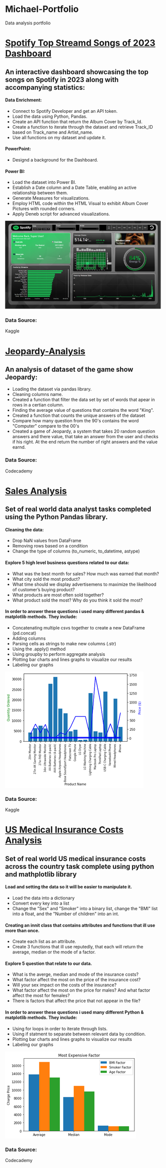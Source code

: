 # Michael-Portfolio
Data analysis portfolio

# [Spotify Top Streamd Songs of 2023 Dashboard](https://app.powerbi.com/view?r=eyJrIjoiMmVjN2NjMjctMzAyZC00ZTE1LWE2N2MtY2M2MDZmZmFjYjVmIiwidCI6ImMwZjhjZmRlLWY4YTUtNGFhZi1iODdjLWYyZjFlZWRiMmMzZCIsImMiOjF9)
## An interactive dashboard showcasing the top songs on Spotify in 2023 along with accompanying statistics:
#### Data Enrichment:
* Connect to Spotify Developer and get an API token.
* Load the data using Python, Pandas.
* Create an API function that return the Album Cover by Track_Id.
* Create a function to iterate through the dataset and retrieve Track_ID based on Track_name and Artist_name.
* Use all functions on my dataset and update it.

#### PowerPoint:
* Designd a background for the Dashboard.

#### Power BI:
* Load the dataset into Power BI.
* Establish a Date column and a Date Table, enabling an active relationship between them.
* Generate Measures for visualizations.
* Employ HTML code within the HTML Visual to exhibit Album Cover Pictures with rounded corners.
* Apply Deneb script for advanced visualizations.


![](imagess/spotify_Dashboardpic.png)

### Data Source:
Kaggle





# [Jeopardy-Analysis](https://github.com/Michaelbab7/Jeopardy-Analsis/blob/main/Jeoprdy%20project.ipynb)
## An analysis of  dataset of the game show Jeopardy:
* Loading the dataset via pandas library. 
* Cleaning columns name.
* Created a function that filter the data set by set of words that apear in rows in a certian column.
* Finding the average value of questions that contains the word "King".
* Created a function that counts the unique answers of the dataset
* Compare how many question from the 90's contains the word "Computer" compare to the 00's
* Created a game of Jeopardy, a system that takes 20 random question answers and there value, that take an answer from the user and checks if his right. At the end return the number of right answers and the value earnd.

### Data Source:
Codecademy






# [Sales Analysis](https://github.com/Michaelbab7/Projects/blob/main/Sales%20Analysis.ipynb)
## Set of real world data analyst tasks completed using the Python Pandas library.
#### Cleaning the data:
* Drop NaN values from DataFrame
* Removing rows based on a condition
* Change the type of columns (to_numeric, to_datetime, astype)

####  Explore 5 high level business questions related to our data:
* What was the best month for sales? How much was earned that month?
* What city sold the most product?
* What time should we display advertisemens to maximize the likelihood of customer’s buying product?
* What products are most often sold together?
* What product sold the most? Why do you think it sold the most?

#### In order to answer these questions i used many different pandas & matplotlib methods. They include:
* Concatenating multiple csvs together to create a new DataFrame (pd.concat)
* Adding columns
* Parsing cells as strings to make new columns (.str)
* Using the .apply() method
* Using groupby to perform aggregate analysis
* Plotting bar charts and lines graphs to visualize our results
* Labeling our graphs

![](imagess/sales%20image%201.png)



### Data Source:
Kaggle





# [US Medical Insurance Costs Analysis](https://github.com/Michaelbab7/Projects/blob/main/us-medical-insurance-costs-project.ipynb)
## Set of real world US medical insurance costs across the country task complete using python and mathplotlib library
#### Load and setting the data so it will be easier to manipulate it.
* Load the data into a dictionary
* Convert every key into a list
* Change the "Sex" and "Smoker" into a binary list, change the "BMI" list into a float, and the "Number of children" into an int.

#### Creating an innit class that contains attributes and functions that ill use more than once.
* Create each list as an attribute.
* Create 3 functions that ill use reputedly, that each will return the average, median or the mode of a factor.

#### Explore 5 question that relate to our data.
* What is the averge, median and mode of the insurance costs?
* What factor affect the most on the price of the insurance cost?
* Will your sex impact on the costs of the insurance?
* What factor affect the most on the price for males? And what factor affect the most for females?
* There is factors that affect the price that not appear in the file?

#### In order to answer these questions i used many different Python & matplotlib methods. They include:
* Using for loops in order to iterate through lists.
* Using if statment to separate between relevant data by condition.
* Plotting bar charts and lines graphs to visualize our results
* Labeling our graphs

![](imagess/medical_project_photo.png)

### Data Source:
Codecademy

